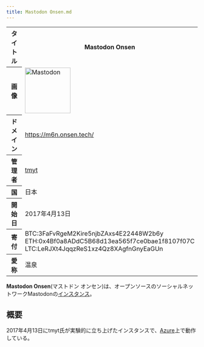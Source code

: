 ```yaml
---
title: Mastodon Onsen.md
---
```

<div>

<table>
<colgroup>
<col style="width: 50%" />
<col style="width: 50%" />
</colgroup>
<tbody>
<tr class="header">
<th>タイトル</th>
<th><strong>Mastodon Onsen</strong></th>
</tr>

<tr class="odd">
<th>画像</th>
<td><a href="/%E3%83%95%E3%82%A1%E3%82%A4%E3%83%AB:Mastodon_logo.png" title="Mastodon"><img src="/images/thumb/0/00/Mastodon_logo.png/120px-Mastodon_logo.png" srcset="/images/thumb/0/00/Mastodon_logo.png/180px-Mastodon_logo.png 1.5x, /images/0/00/Mastodon_logo.png 2x" width="120" height="120" alt="Mastodon" /></a></td>
</tr>
<tr class="even">
<th scope="row">ドメイン</th>
<td><a href="https://m6n.onsen.tech/" rel="nofollow">https://m6n.onsen.tech/</a></td>
</tr>
<tr class="odd">
<th scope="row">管理者</th>
<td><a href="https://m6n.onsen.tech/@tmyt" rel="nofollow">tmyt</a></td>
</tr>
<tr class="even">
<th scope="row">国</th>
<td>日本</td>
</tr>
<tr class="odd">
<th scope="row">開始日</th>
<td>2017年4月13日</td>
</tr>
<tr class="even">
<th scope="row">寄付</th>
<td>BTC:3FaFvRgeM2Kire5njbZAxs4E22448W2b6y<br />
ETH:0x4Bf0a8ADdC5B68d13ea565f7ce0bae1f8107f07C<br />
LTC:LeRJXt4JqqzReS1xz4Qz8XAgfnGnyEaGUn</td>
</tr>
<tr class="odd">
<th scope="row">愛称</th>
<td>温泉</td>
</tr>
</tbody>
</table>

**Mastodon Onsen**(マストドン オンセン)は、オープンソースのソーシャルネットワークMastodonの[インスタンス](/%E3%82%A4%E3%83%B3%E3%82%B9%E3%82%BF%E3%83%B3%E3%82%B9 "インスタンス")。

## 概要

2017年4月13日にtmyt氏が実験的に立ち上げたインスタンスで、[Azure](/Azure "Azure (存在しないページ)")上で動作している。

</div>
